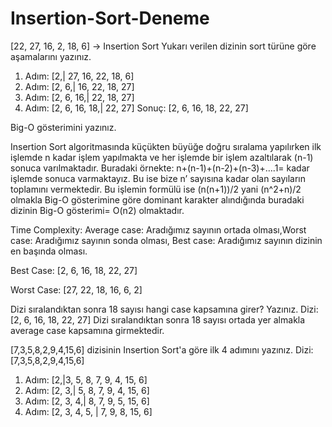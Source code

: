 # Insertion-Sort-Deneme
[22, 27, 16, 2, 18, 6] -> Insertion Sort 
Yukarı verilen dizinin sort türüne göre aşamalarını yazınız.
1. Adım: [2,| 27, 16, 22, 18, 6]
2. Adım: [2, 6,| 16, 22, 18, 27]
3. Adım: [2, 6, 16,| 22, 18, 27]
4. Adım: [2, 6, 16, 18,| 22, 27]
Sonuç: [2, 6, 16, 18, 22, 27]

Big-O gösterimini yazınız.

Insertion Sort algoritmasında küçükten büyüğe doğru sıralama yapılırken ilk işlemde n kadar işlem yapılmakta ve her işlemde bir işlem azaltılarak (n-1) sonuca varılmaktadır. Buradaki örnekte:
n+(n-1)+(n-2)+(n-3)+….1= kadar işlemde sonuca varmaktayız. Bu ise bize n’ sayısına kadar olan  sayıların toplamını vermektedir. Bu işlemin formülü ise  (n(n+1))/2  yani (n^2+n)/2  olmakla Big-O gösterimine göre dominant karakter alındığında buradaki dizinin Big-O gösterimi= O(n2) olmaktadır.

Time Complexity: Average case: Aradığımız sayının ortada olması,Worst case: Aradığımız sayının sonda olması, Best case: Aradığımız sayının dizinin en başında olması.

Best Case: [2, 6, 16, 18, 22, 27]

Worst Case: [27, 22, 18, 16, 6, 2]

Dizi sıralandıktan sonra 18 sayısı hangi case kapsamına girer? Yazınız.
Dizi: [2, 6, 16, 18, 22, 27]
Dizi sıralandıktan sonra 18 sayısı ortada yer almakla average case kapsamına girmektedir.

[7,3,5,8,2,9,4,15,6] dizisinin Insertion Sort'a göre ilk 4 adımını yazınız.
Dizi: [7,3,5,8,2,9,4,15,6]
1. Adım: [2,|3, 5, 8, 7, 9, 4, 15, 6]
2. Adım: [2, 3,| 5, 8, 7, 9, 4, 15, 6]
3. Adım: [2, 3, 4,| 8, 7, 9, 5, 15, 6]
4. Adım: [2, 3, 4, 5, | 7, 9, 8, 15, 6]
